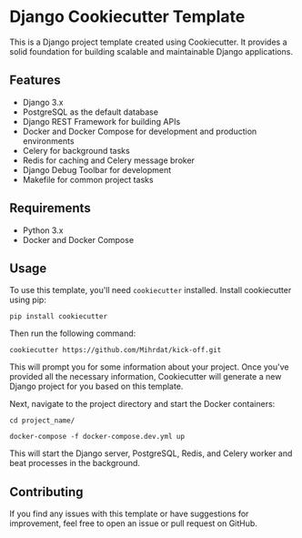 # Django Cookiecutter Template

This is a Django project template created using Cookiecutter. It provides a solid foundation for building scalable and maintainable Django applications.

## Features

- Django 3.x
- PostgreSQL as the default database
- Django REST Framework for building APIs
- Docker and Docker Compose for development and production environments
- Celery for background tasks
- Redis for caching and Celery message broker
- Django Debug Toolbar for development
- Makefile for common project tasks

## Requirements

- Python 3.x
- Docker and Docker Compose

## Usage

To use this template, you'll need `cookiecutter` installed. Install cookiecutter using pip:
```
pip install cookiecutter
```

Then run the following command:
```
cookiecutter https://github.com/Mihrdat/kick-off.git
```

This will prompt you for some information about your project. Once you've provided all the necessary information, Cookiecutter will generate a new Django project for you based on this template.

Next, navigate to the project directory and start the Docker containers:
```
cd project_name/
```
```
docker-compose -f docker-compose.dev.yml up
```

This will start the Django server, PostgreSQL, Redis, and Celery worker and beat processes in the background.

## Contributing

If you find any issues with this template or have suggestions for improvement, feel free to open an issue or pull request on GitHub.
